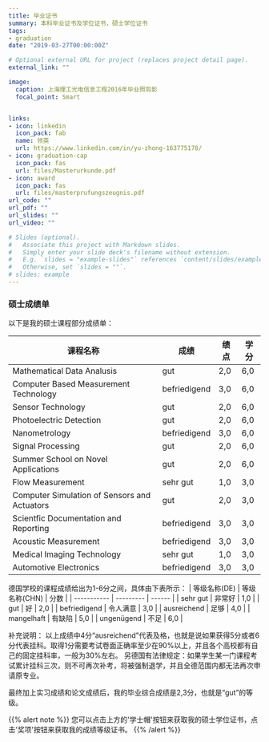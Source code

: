 ```yaml
---
title: 毕业证书
summary: 本科毕业证书及学位证书，硕士学位证书
tags:
- graduation
date: "2019-03-27T00:00:00Z"

# Optional external URL for project (replaces project detail page).
external_link: ""

image:
  caption: 上海理工光电信息工程2016年毕业照剪影
  focal_point: Smart


links:
- icon: linkedin
  icon_pack: fab
  name: 领英
  url: https://www.linkedin.com/in/yu-zhong-163775178/
- icon: graduation-cap
  icon_pack: fas
  url: files/Masterurkunde.pdf
- icon: award
  icon_pack: fas
  url: files/masterprufungszeugnis.pdf
url_code: ""
url_pdf: ""
url_slides: ""
url_video: ""

# Slides (optional).
#   Associate this project with Markdown slides.
#   Simply enter your slide deck's filename without extension.
#   E.g. `slides = "example-slides"` references `content/slides/example-slides.md`.
#   Otherwise, set `slides = ""`.
# slides: example
---
```



### 硕士成绩单

以下是我的硕士课程部分成绩单：

|  课程名称  |  成绩  |  绩点  |  学分  |
| ------------- | ----------- | ------ | ------ |
| Mathematical Data Analusis  | gut | 2,0 | 6,0 |
| Computer Based Measurement Technology  | befriedigend | 3,0 | 6,0 |
| Sensor Technology | gut | 2,0 | 6,0 |
| Photoelectric Detection | gut | 2,0 | 6,0 |
| Nanometrology | befriedigend | 3,0 | 6,0 |
| Signal Processing | gut | 2,0 | 6,0 |
| Summer School on Novel Applications | gut | 2,0 | 6,0 |
| Flow Measurement | sehr gut | 1,0 | 3,0 |
| Computer Simulation of Sensors and Actuators | gut | 2,0 | 3,0 |
| Scientfic Documentation and Reporting | befriedigend | 3,0 | 3,0 |
| Acoustic Measurement | befriedigend | 3,0 | 3,0 |
| Medical Imaging Technology | sehr gut | 1,0 | 3,0 |
| Automotive Electronics | befriedigend | 3,0 | 3,0 |

德国学校的课程成绩给出为1-6分之间，具体由下表所示：
|  等级名称(DE)  | 等级名称(CHN)  |  分数  |
| ----------- | --------- | ------ | 
| sehr gut | 非常好 | 1,0 |
| gut | 好 | 2,0 |
| befriedigend | 令人满意 | 3,0 |
| ausreichend | 足够 | 4,0 |
| mangelhaft | 有缺陷 | 5,0 |
| ungenügend | 不足 | 6,0 |

补充说明：
以上成绩中4分“ausreichend”代表及格，也就是说如果获得5分或者6分代表挂科。取得1分需要考试卷面正确率至少在90%以上，并且各个高校都有自己的固定挂科率，一般为30%左右。
另德国有法律规定：如果学生某一门课程考试累计挂科三次，则不可再次补考，将被强制退学，并且全德范围内都无法再次申请原专业。

最终加上实习成绩和论文成绩后，我的毕业综合成绩是2,3分，也就是“gut”的等级。

{{% alert note %}}
您可以点击上方的'学士帽'按钮来获取我的硕士学位证书，点击'奖项'按钮来获取我的成绩等级证书。
{{% /alert %}}



